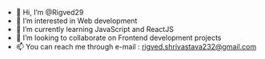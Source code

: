 - 👋 Hi, I’m @Rigved29
- 👀 I’m interested in Web development
- 🌱 I’m currently learning JavaScript and ReactJS
- 💞️ I’m looking to collaborate on Frontend development projects
- 📫 You can reach me through e-mail : rigved.shrivastava232@gmail.com

<!---
Rigved29/Rigved29 is a ✨ special ✨ repository because its `README.md` (this file) appears on your GitHub profile.
You can click the Preview link to take a look at your changes.
--->
